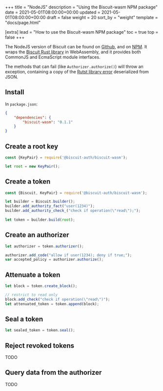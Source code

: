 +++
title = "NodeJS"
description = "Using the Biscuit-wasm NPM package"
date = 2021-05-01T08:00:00+00:00
updated = 2021-05-01T08:00:00+00:00
draft = false
weight = 20
sort_by = "weight"
template = "docs/page.html"

[extra]
lead = "How to use the Biscuit-wasm NPM package"
toc = true
top = false
+++

The NodeJS version of Biscuit can be found on [Github](https://github.com/biscuit-auth/biscuit-wasm),
and on [NPM](https://www.npmjs.com/package/@biscuit-auth/biscuit-wasm). It wraps the
[Biscuit Rust library]([Github](https://github.com/biscuit-auth/biscuit-rust)) in WebAssembly, and it
provides both CommonJS and EcmaScript module interfaces.

The methods that can fail (like `Authorizer.authorize()`) will throw an exception, containing a
copy of the [Rutst library error](https://docs.rs/biscuit-auth/latest/biscuit_auth/error/enum.Token.html)
deserialized from JSON.

## Install

In `package.json`:

```json
{
    "dependencies": {
        "biscuit-wasm": "0.1.1"
    }
}
```

## Create a root key

```javascript
const {KeyPair} = require('@biscuit-auth/biscuit-wasm');

let root = new KeyPair();
```

## Create a token

```javascript
const {Biscuit, KeyPair} = require('@biscuit-auth/biscuit-wasm');

let builder = Biscuit.builder();
builder.add_authority_fact("user(1234)");
builder.add_authority_check_("check if operation(\"read\");");
    
let token = builder.build(root);
```

## Create an authorizer

```javascript
let authorizer = token.authorizer();

authorizer.add_code("allow if user(1234); deny if true;");
var accepted_policy = authorizer.authorize();
```

## Attenuate a token

```javascript
let block = token.create_block();

// restrict to read only
block.add_check("check if operation(\"read\")");
let attenuated_token = token.append(block);
```

## Seal a token

```javascript
let sealed_token = token.seal();
```

## Reject revoked tokens

TODO

## Query data from the authorizer

TODO

